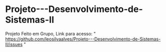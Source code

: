 # Projeto---Desenvolvimento-de-Sistemas-II

Projeto Feito em Grupo, Link para acesso: " https://github.com/leosilvaalves/Projeto---Desenvolvimento-de-Sistemas-II/issues "
